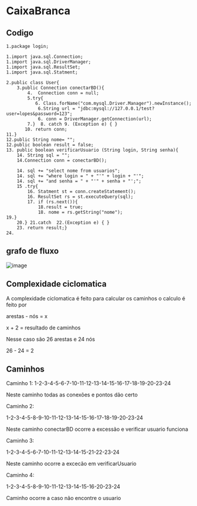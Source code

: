 # CaixaBranca

## Codigo


    1.package login; 
    
    1.import java.sql.Connection;
    1.import java.sql.DriverManager;
    1.import java.sql.ResultSet;
    1.import java.sql.Statment;
    
    2.public class User{
        3.public Connection conectarBD(){
            4.	Connection conn = null;
            5.try{
               6. Class.forName("com.mysql.Driver.Manager").newInstance();
                6.String url = "jdbc:mysql://127.0.0.1/test?user=lopes&password=123";
                6. conn = DriverManager.getConnection(url);
            7.}  8. catch 9. (Exception e) { } 
           10. return conn; 
    11.}
    12.public String nome= "";
    12.public boolean result = false;
    13. public boolean verificarUsuario (String login, String senha){
        14. String sql = "";
        14.Connection conn = conectarBD();
    
        14. sql += "select nome from usuarios";
        14. sql += "where login = " + "'" + login + "'";
        14. sql += "and senha = " + "'" + senha + "';";
        15 .try{		
            16. Statment st = conn.createStatement();
            16. ResultSet rs = st.executeQuery(sql);
            17. if (rs.next()){
                18.result = true;
                18. nome = rs.getString("nome");
    19.}
        20.} 21.catch  22.(Exception e) { }
        23. return result;}
    24.		

## grafo de fluxo

![image](https://github.com/GabrielSichoski/CaixaBranca/assets/104863390/b6c19e87-a5bf-4ff1-ab24-09c548c2a1bf)

## Complexidade ciclomatica

A complexidade ciclomatica é feito para calcular os caminhos
o calculo é feito por 

 arestas - nós = x

 x + 2 = resultado de caminhos

 Nesse caso são 26 arestas e 24 nós

 26 - 24 = 2


## Caminhos

Caminho 1:
1-2-3-4-5-6-7-10-11-12-13-14-15-16-17-18-19-20-23-24

Neste caminho todas as conexões e pontos dão certo

Caminho 2:

1-2-3-4-5-8-9-10-11-12-13-14-15-16-17-18-19-20-23-24

Neste caminho conectarBD ocorre a excessão e verificar usuario funciona

Caminho 3:

1-2-3-4-5-6-7-10-11-12-13-14-15-21-22-23-24

Neste caminho ocorre a excecão em verificarUsuario

Caminho 4:

1-2-3-4-5-8-9-10-11-12-13-14-15-16-20-23-24

Caminho ocorre a caso não encontre o usuario
